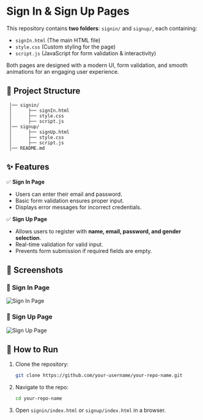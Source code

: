 
# Sign In & Sign Up Pages 

This repository contains **two folders**: `signin/` and `signup/`, each containing:
- `signIn.html` (The main HTML file)
- `style.css` (Custom styling for the page)
- `script.js` (JavaScript for form validation & interactivity)

Both pages are designed with a modern UI, form validation, and smooth animations for an engaging user experience.

## 📁 **Project Structure**
  
     │── signin/
     │      ├── signIn.html
     │      ├── style.css
     │      ├── script.js
     │── signup/
     │      ├── signUp.html
     │      ├── style.css
     │      ├── script.js
     │── README.md


## ✨ **Features**
✅ **Sign In Page**
- Users can enter their email and password.
- Basic form validation ensures proper input.
- Displays error messages for incorrect credentials.

✅ **Sign Up Page**
- Allows users to register with **name, email, password, and gender selection**.
- Real-time validation for valid input.
- Prevents form submission if required fields are empty.

## 📸 **Screenshots**

### 🔹 **Sign In Page**
![Sign In Page](screenshots/signin_page.png)

### 🔹 **Sign Up Page**
![Sign Up Page](screenshots/signup_page.png)



## 🚀 **How to Run**
1. Clone the repository:
   ```sh
   git clone https://github.com/your-username/your-repo-name.git
   ```
2. Navigate to the repo:
   ```sh
   cd your-repo-name
   ```
3. Open `signin/index.html` or `signup/index.html` in a browser.


